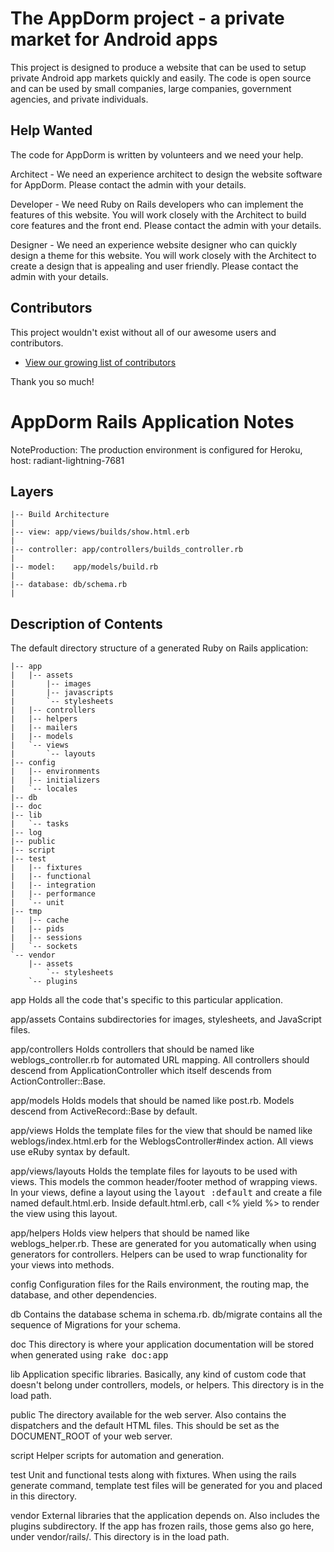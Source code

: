 # The AppDorm project - a private market for Android apps

This project is designed to produce a website that can be used to setup private Android app markets quickly and easily. The code is open source and can be used by small companies, large companies, government agencies, and private individuals.

## Help Wanted

The code for AppDorm is written by volunteers and we need your help.

Architect - We need an experience architect to design the website software for AppDorm. Please contact the admin with your details.

Developer - We need Ruby on Rails developers who can implement the features of this website. You will work closely with the Architect to build core features and the front end. Please contact the admin with your details.

Designer - We need an experience website designer who can quickly design a theme for this website. You will work closely with the Architect to create a design that is appealing and user friendly. Please contact the admin with your details.

## Contributors

This project wouldn't exist without all of our awesome users and contributors.

* [View our growing list of contributors](https://github.com/larryaasen/appdorm_rails/contributors)

Thank you so much!


# AppDorm Rails Application Notes

NoteProduction: The production environment is configured for Heroku, host: radiant-lightning-7681

## Layers

    |-- Build Architecture
    |
    |-- view: app/views/builds/show.html.erb
    |
    |-- controller: app/controllers/builds_controller.rb
    |
    |-- model:    app/models/build.rb
    |
    |-- database: db/schema.rb
    |

## Description of Contents

The default directory structure of a generated Ruby on Rails application:

    |-- app
    |   |-- assets
    |       |-- images
    |       |-- javascripts
    |       `-- stylesheets
    |   |-- controllers
    |   |-- helpers
    |   |-- mailers
    |   |-- models
    |   `-- views
    |       `-- layouts
    |-- config
    |   |-- environments
    |   |-- initializers
    |   `-- locales
    |-- db
    |-- doc
    |-- lib
    |   `-- tasks
    |-- log
    |-- public
    |-- script
    |-- test
    |   |-- fixtures
    |   |-- functional
    |   |-- integration
    |   |-- performance
    |   `-- unit
    |-- tmp
    |   |-- cache
    |   |-- pids
    |   |-- sessions
    |   `-- sockets
    `-- vendor
        |-- assets
            `-- stylesheets
        `-- plugins

app
  Holds all the code that's specific to this particular application.

app/assets
  Contains subdirectories for images, stylesheets, and JavaScript files.

app/controllers
  Holds controllers that should be named like weblogs_controller.rb for
  automated URL mapping. All controllers should descend from
  ApplicationController which itself descends from ActionController::Base.

app/models
  Holds models that should be named like post.rb. Models descend from
  ActiveRecord::Base by default.

app/views
  Holds the template files for the view that should be named like
  weblogs/index.html.erb for the WeblogsController#index action. All views use
  eRuby syntax by default.

app/views/layouts
  Holds the template files for layouts to be used with views. This models the
  common header/footer method of wrapping views. In your views, define a layout
  using the <tt>layout :default</tt> and create a file named default.html.erb.
  Inside default.html.erb, call <% yield %> to render the view using this
  layout.

app/helpers
  Holds view helpers that should be named like weblogs_helper.rb. These are
  generated for you automatically when using generators for controllers.
  Helpers can be used to wrap functionality for your views into methods.

config
  Configuration files for the Rails environment, the routing map, the database,
  and other dependencies.

db
  Contains the database schema in schema.rb. db/migrate contains all the
  sequence of Migrations for your schema.

doc
  This directory is where your application documentation will be stored when
  generated using <tt>rake doc:app</tt>

lib
  Application specific libraries. Basically, any kind of custom code that
  doesn't belong under controllers, models, or helpers. This directory is in
  the load path.

public
  The directory available for the web server. Also contains the dispatchers and the
  default HTML files. This should be set as the DOCUMENT_ROOT of your web
  server.

script
  Helper scripts for automation and generation.

test
  Unit and functional tests along with fixtures. When using the rails generate
  command, template test files will be generated for you and placed in this
  directory.

vendor
  External libraries that the application depends on. Also includes the plugins
  subdirectory. If the app has frozen rails, those gems also go here, under
  vendor/rails/. This directory is in the load path.
